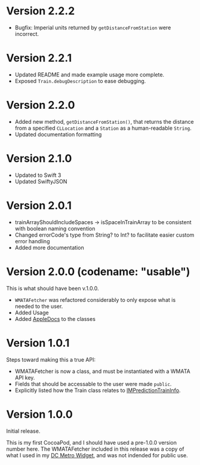 # Version 2.2.2
* Bugfix: Imperial units returned by `getDistanceFromStation` were incorrect.

# Version 2.2.1
* Updated README and made example usage more complete.
* Exposed `Train.debugDescription` to ease debugging.

# Version 2.2.0
* Added new method, `getDistanceFromStation()`, that returns the distance from a specified `CLLocation` and a `Station` as a human-readable `String`.
* Updated documentation formatting

# Version 2.1.0
* Updated to Swift 3
* Updated SwiftyJSON

# Version 2.0.1
* trainArrayShouldIncludeSpaces -> isSpaceInTrainArray to be consistent with boolean naming convention
* Changed errorCode's type from String? to Int? to facilitate easier custom error handling
* Added more documentation

# Version 2.0.0 (codename: "usable") 
This is what should have been v.1.0.0.

* `WMATAFetcher` was refactored considerably to only expose what is needed to the user.
* Added Usage
* Added [AppleDocs](http://nshipster.com/documentation/) to the classes

# Version 1.0.1
Steps toward making this a true API:
* WMATAFetcher is now a class, and must be instantiated with a WMATA API key.
* Fields that should be accessable to the user were made `public`.
* Explicitly listed how the Train class relates to [IMPredictionTrainInfo](https://developer.wmata.com/docs/services/547636a6f9182302184cda78/operations/547636a6f918230da855363f/console#AIMPredictionTrainInfo).

# Version 1.0.0
Initial release.

This is my first CocoaPod, and I should have used a pre-1.0.0 version number here.  The WMATAFetcher included in this release was a copy of what I used in my [DC Metro Widget](https://github.com/clrung/DCMetroWidget), and was not indended for public use.
